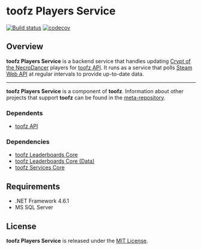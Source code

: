 # toofz Players Service

[![Build status](https://ci.appveyor.com/api/projects/status/3udoy27b6tetostp/branch/master?svg=true)](https://ci.appveyor.com/project/leonard-thieu/players-service/branch/master)
[![codecov](https://codecov.io/gh/leonard-thieu/players-service/branch/master/graph/badge.svg)](https://codecov.io/gh/leonard-thieu/players-service)

## Overview

**toofz Players Service** is a backend service that handles updating [Crypt of the NecroDancer](http://necrodancer.com/) players for [toofz API](https://api.toofz.com/). 
It runs as a service that polls [Steam Web API](https://partner.steamgames.com/doc/webapi_overview) at regular intervals to provide up-to-date data.

---

**toofz Players Service** is a component of **toofz**. 
Information about other projects that support **toofz** can be found in the [meta-repository](https://github.com/leonard-thieu/toofz-necrodancer).

### Dependents

* [toofz API](https://github.com/leonard-thieu/api.toofz.com)

### Dependencies

* [toofz Leaderboards Core](https://github.com/leonard-thieu/toofz-leaderboards-core)
* [toofz Leaderboards Core (Data)](https://github.com/leonard-thieu/toofz-leaderboards-core-data)
* [toofz Services Core](https://github.com/leonard-thieu/toofz-services-core)

## Requirements

* .NET Framework 4.6.1
* MS SQL Server

## License

**toofz Players Service** is released under the [MIT License](LICENSE).